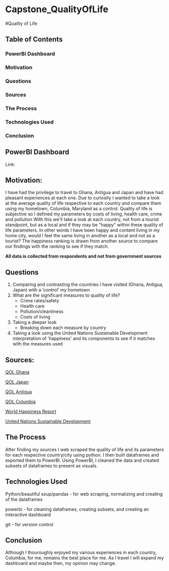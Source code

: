 # Capstone_QualityOfLife

#Quality of Life


## Table of Contents
### PowerBi Dashboard
### Motivation
### Questions
### Sources
### The Process
### Technologies Used
### Conclusion


## PowerBI Dashboard
Link:


## Motivation:
I have had the privilege to travel to Ghana, Antigua and Japan and have had pleasant experiences at each one. 
Due to curiosity I wanted to take a look at the average quality of life respective to each country and compare them using my hometown, Columbia, Maryland as a control.
Quality of life is subjective so I defined my parameters by costs of living, health care, crime and pollution 
With this we'll take a look at each country, not from a tourist standpoint, but as a local and if they may be "happy" within these quality of life parameters. In other words I have been happy and content living in my home city, would I feel the same living in another as a local and not as a tourist?
The happiness ranking is drawn from another source to compare our findings with the ranking to see if they match.

**All data is collected from respondents and not from government sources**


## Questions
1.	Comparing and contrasting the countries I have visited (Ghana, Antigua, Japan) with a ‘control’ my hometown 
2.	What are the significant measures to quality of life?
    * Crime rates/safety
    * Health care
    * Pollution/cleanliness
    * Costs of living
3.	Taking a deeper look
    * Breaking down each measure by country	
4.  Taking a look using the United Nations Sustainable Development interpretation of 'happiness' and its components to see if it matches
    with the measures used


## Sources:
[QOL Ghana](https://www.numbeo.com/quality-of-life/in/Accra)

[QOL Japan](https://www.numbeo.com/quality-of-life/country_result.jsp?country=Japan)

[QOL Antigua](https://www.numbeo.com/quality-of-life/country_result.jsp?country=Antigua+And+Barbuda)

[QOL Columbia](https://www.numbeo.com/quality-of-life/in/Columbia-MD)

[World Happiness Report](https://www.kaggle.com/datasets/shivkumarganesh/world-happiness-report-20152022?resource=download)

[United Nations Sustainable Development](https://worldhappiness.report/data/)


## The Process
After finding my sources I web scraped the quality of life and its parameters for each respective country/city using python. I then built dataframes and exported them to PowerBI. Using PowerBI, I cleaned the data and created subsets of dataframes to present as visuals.


## Technologies Used
Python/beautiful soup/pandas - for web scraping, normalizing and creating of the dataframes

powerbi - for cleaning dataframes, creating subsets, and creating an interactive dashboard

git - for version control


## Conclusion
Although I thouroughly enjoyed my various experiences in each country, Columbia, for me, remains the best place for me. As I travel I will expand my dashboard and maybe then, my opinion may change.